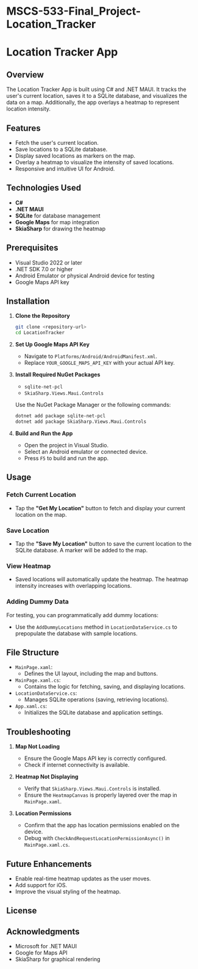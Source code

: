 # MSCS-533-Final_Project-Location_Tracker

# Location Tracker App

## Overview
The Location Tracker App is built using C# and .NET MAUI. It tracks the user's current location, saves it to a SQLite database, and visualizes the data on a map. Additionally, the app overlays a heatmap to represent location intensity.

## Features
- Fetch the user's current location.
- Save locations to a SQLite database.
- Display saved locations as markers on the map.
- Overlay a heatmap to visualize the intensity of saved locations.
- Responsive and intuitive UI for Android.

## Technologies Used
- **C#**
- **.NET MAUI**
- **SQLite** for database management
- **Google Maps** for map integration
- **SkiaSharp** for drawing the heatmap

## Prerequisites
- Visual Studio 2022 or later
- .NET SDK 7.0 or higher
- Android Emulator or physical Android device for testing
- Google Maps API key

## Installation

1. **Clone the Repository**
   ```bash
   git clone <repository-url>
   cd LocationTracker
   ```

2. **Set Up Google Maps API Key**
   - Navigate to `Platforms/Android/AndroidManifest.xml`.
   - Replace `YOUR_GOOGLE_MAPS_API_KEY` with your actual API key.

3. **Install Required NuGet Packages**
   - `sqlite-net-pcl`
   - `SkiaSharp.Views.Maui.Controls`

   Use the NuGet Package Manager or the following commands:
   ```bash
   dotnet add package sqlite-net-pcl
   dotnet add package SkiaSharp.Views.Maui.Controls
   ```

4. **Build and Run the App**
   - Open the project in Visual Studio.
   - Select an Android emulator or connected device.
   - Press `F5` to build and run the app.

## Usage

### Fetch Current Location
- Tap the **"Get My Location"** button to fetch and display your current location on the map.

### Save Location
- Tap the **"Save My Location"** button to save the current location to the SQLite database. A marker will be added to the map.

### View Heatmap
- Saved locations will automatically update the heatmap. The heatmap intensity increases with overlapping locations.

### Adding Dummy Data
For testing, you can programmatically add dummy locations:
- Use the `AddDummyLocations` method in `LocationDataService.cs` to prepopulate the database with sample locations.

## File Structure
- `MainPage.xaml`:
  - Defines the UI layout, including the map and buttons.
- `MainPage.xaml.cs`:
  - Contains the logic for fetching, saving, and displaying locations.
- `LocationDataService.cs`:
  - Manages SQLite operations (saving, retrieving locations).
- `App.xaml.cs`:
  - Initializes the SQLite database and application settings.

## Troubleshooting

1. **Map Not Loading**
   - Ensure the Google Maps API key is correctly configured.
   - Check if internet connectivity is available.

2. **Heatmap Not Displaying**
   - Verify that `SkiaSharp.Views.Maui.Controls` is installed.
   - Ensure the `HeatmapCanvas` is properly layered over the map in `MainPage.xaml`.

3. **Location Permissions**
   - Confirm that the app has location permissions enabled on the device.
   - Debug with `CheckAndRequestLocationPermissionAsync()` in `MainPage.xaml.cs`.

## Future Enhancements
- Enable real-time heatmap updates as the user moves.
- Add support for iOS.
- Improve the visual styling of the heatmap.

## License
<place holder for license>

## Acknowledgments
- Microsoft for .NET MAUI
- Google for Maps API
- SkiaSharp for graphical rendering
